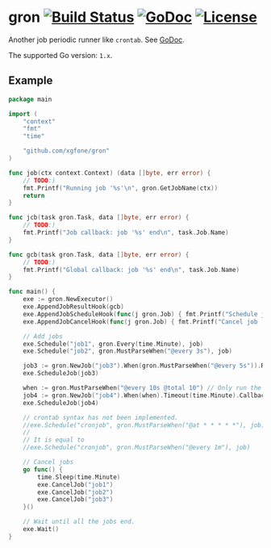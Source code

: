 # gron [![Build Status](https://travis-ci.org/xgfone/gron.svg?branch=master)](https://travis-ci.org/xgfone/gron) [![GoDoc](https://godoc.org/github.com/xgfone/gron?status.svg)](http://godoc.org/github.com/xgfone/gron) [![License](https://img.shields.io/badge/License-Apache%202.0-blue.svg?style=flat-square)](https://raw.githubusercontent.com/xgfone/gron/master/LICENSE)

Another job periodic runner like `crontab`. See [GoDoc](https://godoc.org/github.com/xgfone/gron).

The supported Go version: `1.x`.

## Example

```go
package main

import (
	"context"
	"fmt"
	"time"

	"github.com/xgfone/gron"
)

func job(ctx context.Context) (data []byte, err error) {
	// TODO:)
	fmt.Printf("Running job '%s'\n", gron.GetJobName(ctx))
	return
}

func jcb(task gron.Task, data []byte, err error) {
	// TODO:)
	fmt.Printf("Job callback: job '%s' end\n", task.Job.Name)
}

func gcb(task gron.Task, data []byte, err error) {
	// TODO:)
	fmt.Printf("Global callback: job '%s' end\n", task.Job.Name)
}

func main() {
	exe := gron.NewExecutor()
	exe.AppendJobResultHook(gcb)
	exe.AppendJobScheduleHook(func(j gron.Job) { fmt.Printf("Schedule job '%s'\n", j.Name) })
	exe.AppendJobCancelHook(func(j gron.Job) { fmt.Printf("Cancel job '%s'\n", j.Name) })

	// Add jobs
	exe.Schedule("job1", gron.Every(time.Minute), job)
	exe.Schedule("job2", gron.MustParseWhen("@every 3s"), job)

	job3 := gron.NewJob("job3").When(gron.MustParseWhen("@every 5s")).Runner(job)
	exe.ScheduleJob(job3)

	when := gron.MustParseWhen("@every 10s @total 10") // Only run the job for ten times
	job4 := gron.NewJob("job4").When(when).Timeout(time.Minute).Callback(jcb).Runner(job)
	exe.ScheduleJob(job4)

	// crontab syntax has not been implemented.
	//exe.Schedule("cronjob", gron.MustParseWhen("@at * * * * *"), job)
	//
	// It is equal to
	//exe.Schedule("cronjob", gron.MustParseWhen("@every 1m"), job)

	// Cancel jobs
	go func() {
		time.Sleep(time.Minute)
		exe.CancelJob("job1")
		exe.CancelJob("job2")
		exe.CancelJob("job3")
	}()

	// Wait until all the jobs end.
	exe.Wait()
}
```
